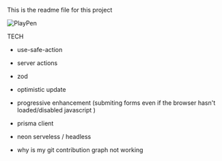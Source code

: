 This is the readme file for this project

![PlayPen](https://github.com/user-attachments/assets/0567f7ee-8110-49aa-bf88-c5fa93e722f5)

TECH
- use-safe-action
- server actions
- zod
- optimistic update
- progressive enhancement (submiting forms even if the browser hasn't loaded/disabled javascript )
- prisma client
- neon serveless / headless


- why is my git contribution graph not working
